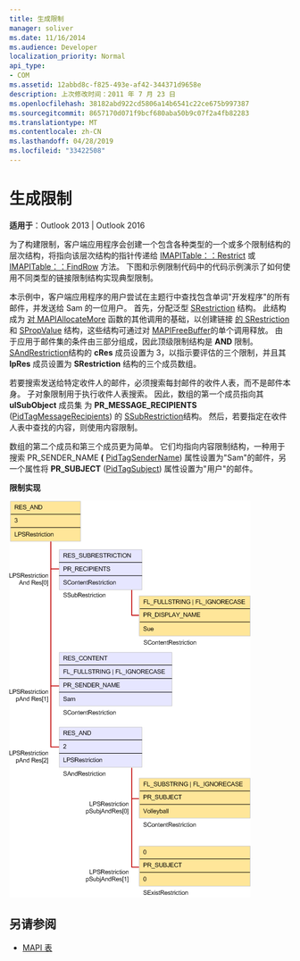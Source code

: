 ```yaml
---
title: 生成限制
manager: soliver
ms.date: 11/16/2014
ms.audience: Developer
localization_priority: Normal
api_type:
- COM
ms.assetid: 12abbd8c-f825-493e-af42-344371d9658e
description: 上次修改时间：2011 年 7 月 23 日
ms.openlocfilehash: 38182abd922cd5806a14b6541c22ce675b997387
ms.sourcegitcommit: 8657170d071f9bcf680aba50b9c07f2a4fb82283
ms.translationtype: MT
ms.contentlocale: zh-CN
ms.lasthandoff: 04/28/2019
ms.locfileid: "33422508"
---
```

# <a name="building-a-restriction"></a>生成限制

**适用于**：Outlook 2013 | Outlook 2016 
  
为了构建限制，客户端应用程序会创建一个包含各种类型的一个或多个限制结构的层次结构，将指向该层次结构的指针传递给 [IMAPITable：：Restrict](imapitable-restrict.md) 或 [IMAPITable：：FindRow](imapitable-findrow.md) 方法。 下图和示例限制代码中的代码示例演示了[](sample-restriction-code.md)如何使用不同类型的链接限制结构实现典型限制。 

本示例中，客户端应用程序的用户尝试在主题行中查找包含单词"开发程序"的所有邮件，并发送给 Sam 的一位用户。 首先，分配泛型 [SRestriction](srestriction.md) 结构。 此结构成为 [对 MAPIAllocateMore](mapiallocatemore.md) 函数的其他调用的基础，以创建链接 [的 SRestriction](srestriction.md) 和 [SPropValue](spropvalue.md) 结构，这些结构可通过对 [MAPIFreeBuffer](mapifreebuffer.md)的单个调用释放。 由于应用于邮件集的条件由三部分组成，因此顶级限制结构是 **AND** 限制。 [SAndRestriction](sandrestriction.md)结构的 **cRes** 成员设置为 3，以指示要评估的三个限制，并且其 **lpRes** 成员设置为 **SRestriction** 结构的三个成员数组。 
  
若要搜索发送给特定收件人的邮件，必须搜索每封邮件的收件人表，而不是邮件本身。 子对象限制用于执行收件人表搜索。 因此，数组的第一个成员指向其 **ulSubObject** 成员集 为 **PR_MESSAGE_RECIPIENTS** ([PidTagMessageRecipients](pidtagmessagerecipients-canonical-property.md)) 的 [SSubRestriction](ssubrestriction.md)结构。 然后，若要指定在收件人表中查找的内容，则使用内容限制。 
  
数组的第二个成员和第三个成员更为简单。 它们均指向内容限制结构，一种用于搜索 PR_SENDER_NAME **(** [PidTagSenderName](pidtagsendername-canonical-property.md)) 属性设置为"Sam"的邮件，另一个属性将 **PR_SUBJECT** ([PidTagSubject](pidtagsubject-canonical-property.md)) 属性设置为"用户"的邮件。
  
**限制实现**
  
![限制实现](media/amapi_61.gif "限制实现")
  
## <a name="see-also"></a>另请参阅

- [MAPI 表](mapi-tables.md)

